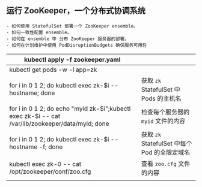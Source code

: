 
## 运行 ZooKeeper，一个分布式协调系统
```
- 如何使用 StatefulSet 部署一个 ZooKeeper ensemble。
- 如何一致性配置 ensemble。
- 如何在 ensemble 中 分布 ZooKeeper 服务器的部署。
- 如何在计划维护中使用 PodDisruptionBudgets 确保服务可用性
```


| kubectl apply -f zookeeper.yaml                              |                                               |
| ------------------------------------------------------------ | --------------------------------------------- |
| kubectl get pods -w -l app=zk                                |                                               |
| for i in 0 1 2; do kubectl exec zk-$i -- hostname; done      | 获取 `zk` StatefulSet 中 Pods 的主机名        |
| for i in 0 1 2; do echo "myid zk-$i";kubectl exec zk-$i -- cat /var/lib/zookeeper/data/myid; done | 检查每个服务器的 `myid` 文件的内容            |
| for i in 0 1 2; do kubectl exec zk-$i -- hostname -f; done   | 获取 `zk` StatefulSet 中每个 Pod 的全限定域名 |
| kubectl exec zk-0 -- cat /opt/zookeeper/conf/zoo.cfg         | 查看 `zoo.cfg` 文件的内容                     |
|                                                              |                                               |

